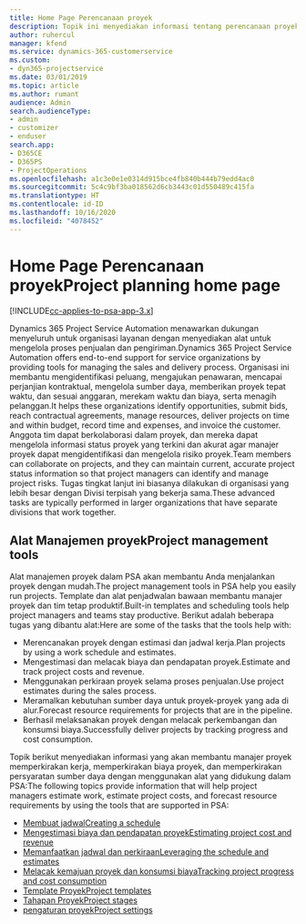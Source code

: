 ```yaml
---
title: Home Page Perencanaan proyek
description: Topik ini menyediakan informasi tentang perencanaan proyek.
author: ruhercul
manager: kfend
ms.service: dynamics-365-customerservice
ms.custom:
- dyn365-projectservice
ms.date: 03/01/2019
ms.topic: article
ms.author: rumant
audience: Admin
search.audienceType:
- admin
- customizer
- enduser
search.app:
- D365CE
- D365PS
- ProjectOperations
ms.openlocfilehash: a1c3e0e1e0314d915bce4fb840b444b79edd4ac0
ms.sourcegitcommit: 5c4c9bf3ba018562d6cb3443c01d550489c415fa
ms.translationtype: HT
ms.contentlocale: id-ID
ms.lasthandoff: 10/16/2020
ms.locfileid: "4078452"
---
```

# <a name="project-planning-home-page"></a><span data-ttu-id="0b752-103">Home Page Perencanaan proyek</span><span class="sxs-lookup"><span data-stu-id="0b752-103">Project planning home page</span></span>

[!INCLUDE[cc-applies-to-psa-app-3.x](../includes/cc-applies-to-psa-app-3x.md)]

<span data-ttu-id="0b752-104">Dynamics 365 Project Service Automation menawarkan dukungan menyeluruh untuk organisasi layanan dengan menyediakan alat untuk mengelola proses penjualan dan pengiriman.</span><span class="sxs-lookup"><span data-stu-id="0b752-104">Dynamics 365 Project Service Automation offers end-to-end support for service organizations by providing tools for managing the sales and delivery process.</span></span> <span data-ttu-id="0b752-105">Organisasi ini membantu mengidentifikasi peluang, mengajukan penawaran, mencapai perjanjian kontraktual, mengelola sumber daya, memberikan proyek tepat waktu, dan sesuai anggaran, merekam waktu dan biaya, serta menagih pelanggan.</span><span class="sxs-lookup"><span data-stu-id="0b752-105">It helps these organizations identify opportunities, submit bids, reach contractual agreements, manage resources, deliver projects on time and within budget, record time and expenses, and invoice the customer.</span></span> <span data-ttu-id="0b752-106">Anggota tim dapat berkolaborasi dalam proyek, dan mereka dapat mengelola informasi status proyek yang terkini dan akurat agar manajer proyek dapat mengidentifikasi dan mengelola risiko proyek.</span><span class="sxs-lookup"><span data-stu-id="0b752-106">Team members can collaborate on projects, and they can maintain current, accurate project status information so that project managers can identify and manage project risks.</span></span> <span data-ttu-id="0b752-107">Tugas tingkat lanjut ini biasanya dilakukan di organisasi yang lebih besar dengan Divisi terpisah yang bekerja sama.</span><span class="sxs-lookup"><span data-stu-id="0b752-107">These advanced tasks are typically performed in larger organizations that have separate divisions that work together.</span></span>

## <a name="project-management-tools"></a><span data-ttu-id="0b752-108">Alat Manajemen proyek</span><span class="sxs-lookup"><span data-stu-id="0b752-108">Project management tools</span></span>

<span data-ttu-id="0b752-109">Alat manajemen proyek dalam PSA akan membantu Anda menjalankan proyek dengan mudah.</span><span class="sxs-lookup"><span data-stu-id="0b752-109">The project management tools in PSA help you easily run projects.</span></span> <span data-ttu-id="0b752-110">Template dan alat penjadwalan bawaan membantu manajer proyek dan tim tetap produktif.</span><span class="sxs-lookup"><span data-stu-id="0b752-110">Built-in templates and scheduling tools help project managers and teams stay productive.</span></span> <span data-ttu-id="0b752-111">Berikut adalah beberapa tugas yang dibantu alat:</span><span class="sxs-lookup"><span data-stu-id="0b752-111">Here are some of the tasks that the tools help with:</span></span>

- <span data-ttu-id="0b752-112">Merencanakan proyek dengan estimasi dan jadwal kerja.</span><span class="sxs-lookup"><span data-stu-id="0b752-112">Plan projects by using a work schedule and estimates.</span></span>
- <span data-ttu-id="0b752-113">Mengestimasi dan melacak biaya dan pendapatan proyek.</span><span class="sxs-lookup"><span data-stu-id="0b752-113">Estimate and track project costs and revenue.</span></span>
- <span data-ttu-id="0b752-114">Menggunakan perkiraan proyek selama proses penjualan.</span><span class="sxs-lookup"><span data-stu-id="0b752-114">Use project estimates during the sales process.</span></span>
- <span data-ttu-id="0b752-115">Meramalkan kebutuhan sumber daya untuk proyek-proyek yang ada di alur.</span><span class="sxs-lookup"><span data-stu-id="0b752-115">Forecast resource requirements for projects that are in the pipeline.</span></span>
- <span data-ttu-id="0b752-116">Berhasil melaksanakan proyek dengan melacak perkembangan dan konsumsi biaya.</span><span class="sxs-lookup"><span data-stu-id="0b752-116">Successfully deliver projects by tracking progress and cost consumption.</span></span>

<span data-ttu-id="0b752-117">Topik berikut menyediakan informasi yang akan membantu manajer proyek memperkirakan kerja, memperkirakan biaya proyek, dan memperkirakan persyaratan sumber daya dengan menggunakan alat yang didukung dalam PSA:</span><span class="sxs-lookup"><span data-stu-id="0b752-117">The following topics provide information that will help project managers estimate work, estimate project costs, and forecast resource requirements by using the tools that are supported in PSA:</span></span>

- [<span data-ttu-id="0b752-118">Membuat jadwal</span><span class="sxs-lookup"><span data-stu-id="0b752-118">Creating a schedule</span></span>](project-creating.md)
- [<span data-ttu-id="0b752-119">Mengestimasi biaya dan pendapatan proyek</span><span class="sxs-lookup"><span data-stu-id="0b752-119">Estimating project cost and revenue</span></span>](project-estimating.md)
- [<span data-ttu-id="0b752-120">Memanfaatkan jadwal dan perkiraan</span><span class="sxs-lookup"><span data-stu-id="0b752-120">Leveraging the schedule and estimates</span></span>](project-leveraging.md)
- [<span data-ttu-id="0b752-121">Melacak kemajuan proyek dan konsumsi biaya</span><span class="sxs-lookup"><span data-stu-id="0b752-121">Tracking project progress and cost consumption</span></span>](project-tracking.md)
- [<span data-ttu-id="0b752-122">Template Proyek</span><span class="sxs-lookup"><span data-stu-id="0b752-122">Project templates</span></span>](project-templates.md)
- [<span data-ttu-id="0b752-123">Tahapan Proyek</span><span class="sxs-lookup"><span data-stu-id="0b752-123">Project stages</span></span>](project-stages.md)
- [<span data-ttu-id="0b752-124">pengaturan proyek</span><span class="sxs-lookup"><span data-stu-id="0b752-124">Project settings</span></span>](project-settings.md)
